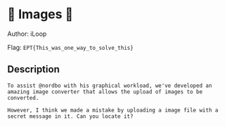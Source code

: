 # 👶 Images 👶
Author: iLoop

Flag: `EPT{This_was_one_way_to_solve_this}`
## Description
```
To assist @nordbo with his graphical workload, we've developed an amazing image converter that allows the upload of images to be converted.

However, I think we made a mistake by uploading a image file with a secret message in it. Can you locate it?
```

